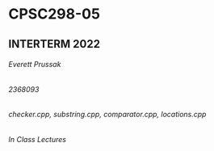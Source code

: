 # CPSC298-05
## INTERTERM 2022
###### Everett Prussak
###### 2368093
###### checker.cpp, substring.cpp, comparator.cpp, locations.cpp
###### In Class Lectures
